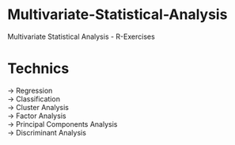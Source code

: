 # Multivariate-Statistical-Analysis
Multivariate  Statistical Analysis - R-Exercises

# Technics
  -> Regression  
  -> Classification  
  -> Cluster Analysis  
  -> Factor Analysis  
  -> Principal Components Analysis  
  -> Discriminant Analysis  

